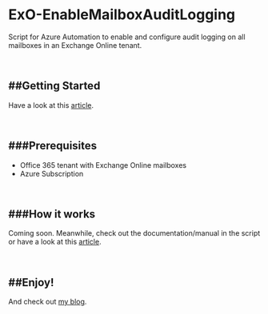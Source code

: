 ExO-EnableMailboxAuditLogging
===========
Script for Azure Automation to enable and configure audit logging on all mailboxes in an Exchange Online tenant.

<br />

##Getting Started
-----------
Have a look at this [article].


<br />

###Prerequisites
------------
 * Office 365 tenant with Exchange Online mailboxes 
 * Azure Subscription

<br />

###How it works
------------
Coming soon. Meanwhile, check out the documentation/manual in the script or have a look at this [article].

<br />


##Enjoy!
---------------
And check out [my blog].

[article]: http://soren.cloud/
[my blog]: http://soren.cloud/